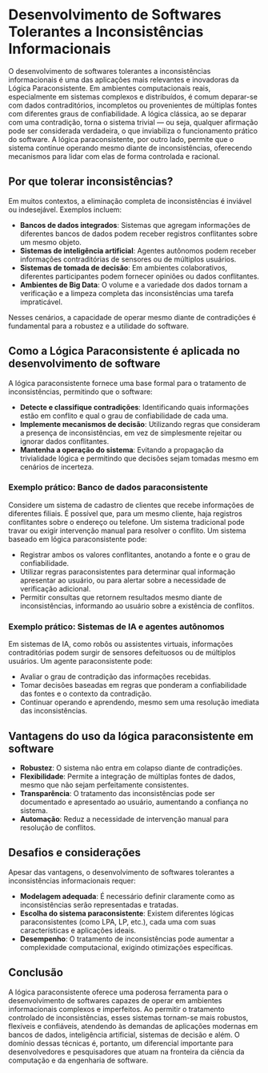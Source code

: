 
# Desenvolvimento de Softwares Tolerantes a Inconsistências Informacionais

O desenvolvimento de softwares tolerantes a inconsistências informacionais é uma das aplicações mais relevantes e inovadoras da Lógica Paraconsistente. Em ambientes computacionais reais, especialmente em sistemas complexos e distribuídos, é comum deparar-se com dados contraditórios, incompletos ou provenientes de múltiplas fontes com diferentes graus de confiabilidade. A lógica clássica, ao se deparar com uma contradição, torna o sistema trivial — ou seja, qualquer afirmação pode ser considerada verdadeira, o que inviabiliza o funcionamento prático do software. A lógica paraconsistente, por outro lado, permite que o sistema continue operando mesmo diante de inconsistências, oferecendo mecanismos para lidar com elas de forma controlada e racional.

## Por que tolerar inconsistências?

Em muitos contextos, a eliminação completa de inconsistências é inviável ou indesejável. Exemplos incluem:

- **Bancos de dados integrados**: Sistemas que agregam informações de diferentes bancos de dados podem receber registros conflitantes sobre um mesmo objeto.
- **Sistemas de inteligência artificial**: Agentes autônomos podem receber informações contraditórias de sensores ou de múltiplos usuários.
- **Sistemas de tomada de decisão**: Em ambientes colaborativos, diferentes participantes podem fornecer opiniões ou dados conflitantes.
- **Ambientes de Big Data**: O volume e a variedade dos dados tornam a verificação e a limpeza completa das inconsistências uma tarefa impraticável.

Nesses cenários, a capacidade de operar mesmo diante de contradições é fundamental para a robustez e a utilidade do software.

## Como a Lógica Paraconsistente é aplicada no desenvolvimento de software

A lógica paraconsistente fornece uma base formal para o tratamento de inconsistências, permitindo que o software:

- **Detecte e classifique contradições**: Identificando quais informações estão em conflito e qual o grau de confiabilidade de cada uma.
- **Implemente mecanismos de decisão**: Utilizando regras que consideram a presença de inconsistências, em vez de simplesmente rejeitar ou ignorar dados conflitantes.
- **Mantenha a operação do sistema**: Evitando a propagação da trivialidade lógica e permitindo que decisões sejam tomadas mesmo em cenários de incerteza.

### Exemplo prático: Banco de dados paraconsistente

Considere um sistema de cadastro de clientes que recebe informações de diferentes filiais. É possível que, para um mesmo cliente, haja registros conflitantes sobre o endereço ou telefone. Um sistema tradicional pode travar ou exigir intervenção manual para resolver o conflito. Um sistema baseado em lógica paraconsistente pode:

- Registrar ambos os valores conflitantes, anotando a fonte e o grau de confiabilidade.
- Utilizar regras paraconsistentes para determinar qual informação apresentar ao usuário, ou para alertar sobre a necessidade de verificação adicional.
- Permitir consultas que retornem resultados mesmo diante de inconsistências, informando ao usuário sobre a existência de conflitos.

### Exemplo prático: Sistemas de IA e agentes autônomos

Em sistemas de IA, como robôs ou assistentes virtuais, informações contraditórias podem surgir de sensores defeituosos ou de múltiplos usuários. Um agente paraconsistente pode:

- Avaliar o grau de contradição das informações recebidas.
- Tomar decisões baseadas em regras que ponderam a confiabilidade das fontes e o contexto da contradição.
- Continuar operando e aprendendo, mesmo sem uma resolução imediata das inconsistências.

## Vantagens do uso da lógica paraconsistente em software

- **Robustez**: O sistema não entra em colapso diante de contradições.
- **Flexibilidade**: Permite a integração de múltiplas fontes de dados, mesmo que não sejam perfeitamente consistentes.
- **Transparência**: O tratamento das inconsistências pode ser documentado e apresentado ao usuário, aumentando a confiança no sistema.
- **Automação**: Reduz a necessidade de intervenção manual para resolução de conflitos.

## Desafios e considerações

Apesar das vantagens, o desenvolvimento de softwares tolerantes a inconsistências informacionais requer:

- **Modelagem adequada**: É necessário definir claramente como as inconsistências serão representadas e tratadas.
- **Escolha do sistema paraconsistente**: Existem diferentes lógicas paraconsistentes (como LPA, LP, etc.), cada uma com suas características e aplicações ideais.
- **Desempenho**: O tratamento de inconsistências pode aumentar a complexidade computacional, exigindo otimizações específicas.

## Conclusão

A lógica paraconsistente oferece uma poderosa ferramenta para o desenvolvimento de softwares capazes de operar em ambientes informacionais complexos e imperfeitos. Ao permitir o tratamento controlado de inconsistências, esses sistemas tornam-se mais robustos, flexíveis e confiáveis, atendendo às demandas de aplicações modernas em bancos de dados, inteligência artificial, sistemas de decisão e além. O domínio dessas técnicas é, portanto, um diferencial importante para desenvolvedores e pesquisadores que atuam na fronteira da ciência da computação e da engenharia de software.

